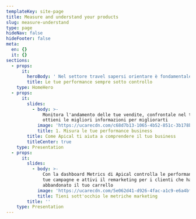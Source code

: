 ```yaml
---
templateKey: site-page
title: Measure and understand your products
slug: measure-understand
type: page
hideNav: false
hideFooter: false
meta:
  en: {}
  it: {}
sections:
  - props:
      it:
        heroBody: ' Nel settore travel sapersi orientare è fondamentale: per questo Apical ti offre i migliori strumenti per comprendere l''andamento della tua attività facilmente'
        title: Le tue performance sempre sotto controllo
    type: HomeHero
  - props:
      it:
        slides:
          - body: >-
              Monitora l'andamento delle tue vendite, confrontale nel tempo,
              ottieni le migliori informazioni per migliorarti
            image: 'https://ucarecdn.com/c68d7b13-1065-4b52-851c-3b178bd84b6b/'
            title: 1. Misura le tue performance business
        title: Come Apical ti aiuta a comprendere il tuo business
        titleCenter: true
    type: Presentation
  - props:
      it:
        slides:
          - body: >-
              Con la dashboard Metrics di Apical controlla le performance delle
              tue campagne e attivi il remarketing per i clienti che hanno
              abbandonato il tuo carrello
            image: 'https://ucarecdn.com/5e062d41-d926-4fac-a1c9-e6a4bfbad4c0/'
            title: Tieni sott'occhio le metriche marketing
        title: ''
    type: Presentation
---
```


